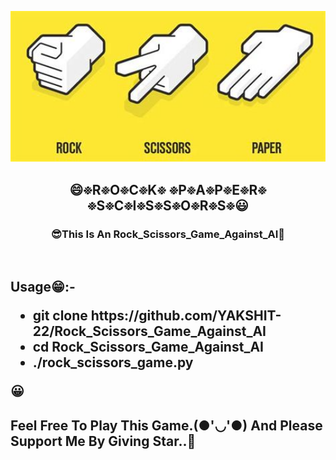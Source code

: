 <a href="#"><img width="100%" height="60%" src="th.jpg" height="175px"/></a>
<h2 align="center">😄፠R፠O፠C፠K፠ ፠P፠A፠P፠E፠R፠ ፠S፠C፠I፠S፠S፠O፠R፠S፠😃</h2>
<h3 align="center">😎This Is An Rock_Scissors_Game_Against_AI🤖</h3>
<br>
<p align="center">
<h2>Usage😁:-
<ul>
<li>git clone https://github.com/YAKSHIT-22/Rock_Scissors_Game_Against_AI</li>
<li>cd Rock_Scissors_Game_Against_AI</li>
<li>./rock_scissors_game.py</li>
</ul>
😀
<br>
</p>
<h2>Feel Free To Play This Game.(●'◡'●) And Please Support Me By Giving Star..🎇</h2>